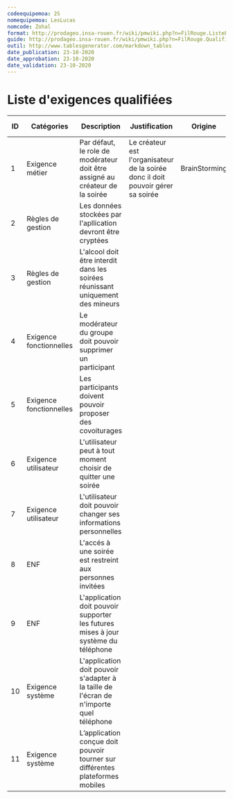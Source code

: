 ```yaml
---
codeequipemoa: 2S
nomequipemoa: LesLucas
nomcode: Zohal
format: http://prodageo.insa-rouen.fr/wiki/pmwiki.php?n=FilRouge.ListeExigencesQualifiees 
guide: http://prodageo.insa-rouen.fr/wiki/pmwiki.php?n=FilRouge.QualifierExigence
outil: http://www.tablesgenerator.com/markdown_tables
date_publication: 23-10-2020
date_approbation: 23-10-2020
date_validation: 23-10-2020
---
```


# Liste d'exigences qualifiées

| ID 	| Catégories 	| Description 	| Justification 	| Origine 	| Critères de satisfaction 	| Contentement MOA 	| Mécontentement MOA 	| Exigences Dépendantes 	| Exigences conflictuelles 	|
|----	|------------	|-------------	|---------------	|---------	|--------------------------	|------------------	|--------------------	|-----------------------	|------------- |
|1| Exigence métier | Par défaut, le role de modérateur doit être assigné au créateur de la soirée | Le créateur est l'organisateur de la soirée donc il doit pouvoir gérer sa soirée | BrainStorming | Quand une personne crée une soirée, il est modérateur de ce groupe | 5 | 5 | 4 | X |
|2| Règles de gestion | Les données stockées par l'apllication devront être cryptées | | | | | | | |
|3| Règles de gestion| L'alcool doit être interdit dans les soirées réunissant uniquement des mineurs | | | | | | | |
|4| Exigence fonctionnelles | Le modérateur du groupe doit pouvoir supprimer un participant | | | | | | | |
|5| Exigence fonctionnelles | Les participants doivent pouvoir proposer des covoiturages | | | | | | | |
|6| Exigence utilisateur | L'utilisateur peut à tout moment choisir de quitter une soirée | | | | | | | |
|7| Exigence utilisateur | L'utilisateur doit pouvoir changer ses informations personnelles | | | | | | | |
|8| ENF | L'accés à une soirée est restreint aux personnes invitées | | | | | | | |
|9| ENF | L'application doit pouvoir supporter les futures mises à jour système du téléphone | | | | | | | |
|10| Exigence système | L'application doit pouvoir s'adapter à la taille de l'écran de n'importe quel téléphone | | | | | | | |
|11| Exigence système | L’application conçue doit pouvoir tourner sur différentes plateformes mobiles  | | | | | | | |

